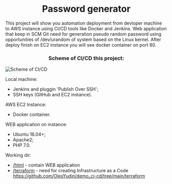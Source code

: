 # <div align="center">Password generator</div>

This project will show you automation deployment from devloper machine to AWS instance using CI/CD tools like Docker and Jenkins. Web application that keep in SCM Git need for generation pseudo random password using opportunities of /dev/urandom of system based on the Linux kernel. After deploy finish on EC2 instance you will see docker container on port 80.

### <div align="center">Scheme of CI/CD this project:</div>

![Scheme of CI/CD](https://github.com/OlesYudin/demo_ci-cd/blob/main/scheme.png "Scheme CI/CD")

Local machine:

- Jenkins and pluggin 'Publish Over SSH';
- SSH keys (GitHub and EC2 instance).

AWS EC2 Instance:

- Docker container.

WEB application on instance:

- Ubuntu 16.04+;
- Apache2;
- PHP 7.0.

Working dir:

- [/html](https://github.com/OlesYudin/demo_ci-cd/tree/main/html "App directory") - contain WEB application
- [/terraform](https://github.com/OlesYudin/demo_ci-cd/tree/main/terraform "Terraform directory") - need for creating Infrastructure as a Code
  https://github.com/OlesYudin/demo_ci-cd/tree/main/terraform
